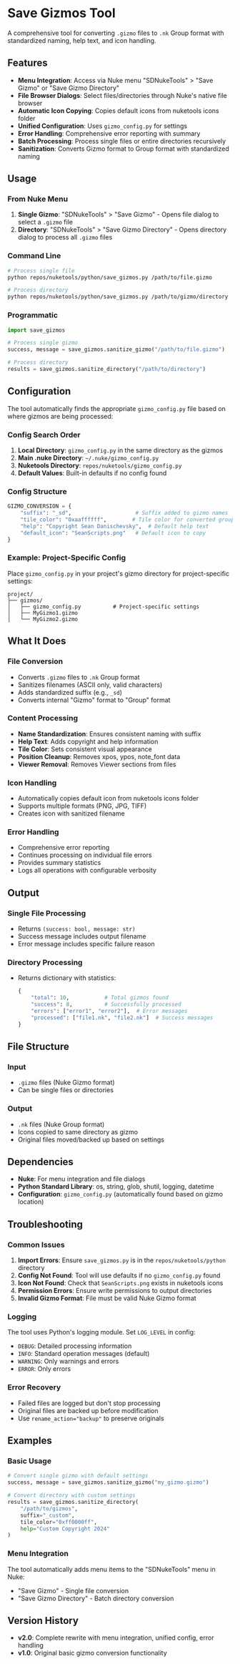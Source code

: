 # Save Gizmos Tool

A comprehensive tool for converting `.gizmo` files to `.nk` Group format with standardized naming, help text, and icon handling.

## Features

- **Menu Integration**: Access via Nuke menu "SDNukeTools" > "Save Gizmo" or "Save Gizmo Directory"
- **File Browser Dialogs**: Select files/directories through Nuke's native file browser
- **Automatic Icon Copying**: Copies default icons from nuketools icons folder
- **Unified Configuration**: Uses `gizmo_config.py` for settings
- **Error Handling**: Comprehensive error reporting with summary
- **Batch Processing**: Process single files or entire directories recursively
- **Sanitization**: Converts Gizmo format to Group format with standardized naming

## Usage

### From Nuke Menu
1. **Single Gizmo**: "SDNukeTools" > "Save Gizmo" - Opens file dialog to select a `.gizmo` file
2. **Directory**: "SDNukeTools" > "Save Gizmo Directory" - Opens directory dialog to process all `.gizmo` files

### Command Line
```bash
# Process single file
python repos/nuketools/python/save_gizmos.py /path/to/file.gizmo

# Process directory
python repos/nuketools/python/save_gizmos.py /path/to/gizmo/directory
```

### Programmatic
```python
import save_gizmos

# Process single gizmo
success, message = save_gizmos.sanitize_gizmo("/path/to/file.gizmo")

# Process directory
results = save_gizmos.sanitize_directory("/path/to/directory")
```

## Configuration

The tool automatically finds the appropriate `gizmo_config.py` file based on where gizmos are being processed:

### Config Search Order
1. **Local Directory**: `gizmo_config.py` in the same directory as the gizmos
2. **Main .nuke Directory**: `~/.nuke/gizmo_config.py`
3. **Nuketools Directory**: `repos/nuketools/gizmo_config.py`
4. **Default Values**: Built-in defaults if no config found

### Config Structure
```python
GIZMO_CONVERSION = {
    "suffix": "_sd",                    # Suffix added to gizmo names
    "tile_color": "0xaaffffff",        # Tile color for converted groups
    "help": "Copyright Sean Danischevsky",  # Default help text
    "default_icon": "SeanScripts.png"   # Default icon to copy
}
```

### Example: Project-Specific Config
Place `gizmo_config.py` in your project's gizmo directory for project-specific settings:
```
project/
├── gizmos/
│   ├── gizmo_config.py          # Project-specific settings
│   ├── MyGizmo1.gizmo
│   └── MyGizmo2.gizmo
```

## What It Does

### File Conversion
- Converts `.gizmo` files to `.nk` Group format
- Sanitizes filenames (ASCII only, valid characters)
- Adds standardized suffix (e.g., `_sd`)
- Converts internal "Gizmo" format to "Group" format

### Content Processing
- **Name Standardization**: Ensures consistent naming with suffix
- **Help Text**: Adds copyright and help information
- **Tile Color**: Sets consistent visual appearance
- **Position Cleanup**: Removes xpos, ypos, note_font data
- **Viewer Removal**: Removes Viewer sections from files

### Icon Handling
- Automatically copies default icon from nuketools icons folder
- Supports multiple formats (PNG, JPG, TIFF)
- Creates icon with sanitized filename

### Error Handling
- Comprehensive error reporting
- Continues processing on individual file errors
- Provides summary statistics
- Logs all operations with configurable verbosity

## Output

### Single File Processing
- Returns `(success: bool, message: str)`
- Success message includes output filename
- Error message includes specific failure reason

### Directory Processing
- Returns dictionary with statistics:
  ```python
  {
      "total": 10,           # Total gizmos found
      "success": 8,          # Successfully processed
      "errors": ["error1", "error2"],  # Error messages
      "processed": ["file1.nk", "file2.nk"]  # Success messages
  }
  ```

## File Structure

### Input
- `.gizmo` files (Nuke Gizmo format)
- Can be single files or directories

### Output
- `.nk` files (Nuke Group format)
- Icons copied to same directory as gizmo
- Original files moved/backed up based on settings

## Dependencies

- **Nuke**: For menu integration and file dialogs
- **Python Standard Library**: os, string, glob, shutil, logging, datetime
- **Configuration**: `gizmo_config.py` (automatically found based on gizmo location)

## Troubleshooting

### Common Issues

1. **Import Errors**: Ensure `save_gizmos.py` is in the `repos/nuketools/python` directory
2. **Config Not Found**: Tool will use defaults if no `gizmo_config.py` found
3. **Icon Not Found**: Check that `SeanScripts.png` exists in nuketools icons
4. **Permission Errors**: Ensure write permissions to output directories
5. **Invalid Gizmo Format**: File must be valid Nuke Gizmo format

### Logging

The tool uses Python's logging module. Set `LOG_LEVEL` in config:
- `DEBUG`: Detailed processing information
- `INFO`: Standard operation messages (default)
- `WARNING`: Only warnings and errors
- `ERROR`: Only errors

### Error Recovery

- Failed files are logged but don't stop processing
- Original files are backed up before modification
- Use `rename_action="backup"` to preserve originals

## Examples

### Basic Usage
```python
# Convert single gizmo with default settings
success, message = save_gizmos.sanitize_gizmo("my_gizmo.gizmo")

# Convert directory with custom settings
results = save_gizmos.sanitize_directory(
    "/path/to/gizmos",
    suffix="_custom",
    tile_color="0xff0000ff",
    help="Custom Copyright 2024"
)
```

### Menu Integration
The tool automatically adds menu items to the "SDNukeTools" menu in Nuke:
- "Save Gizmo" - Single file conversion
- "Save Gizmo Directory" - Batch directory conversion

## Version History

- **v2.0**: Complete rewrite with menu integration, unified config, error handling
- **v1.0**: Original basic gizmo conversion functionality 